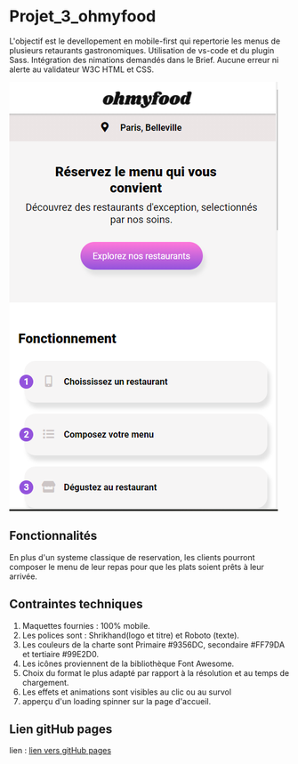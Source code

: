 # Projet_3_ohmyfood

L'objectif est le devellopement en mobile-first qui repertorie les menus de plusieurs retaurants gastronomiques.
Utilisation de vs-code et du plugin Sass.
Intégration des nimations demandés dans le Brief.
Aucune erreur ni alerte au validateur W3C HTML et CSS.

![Maquette ohmyfood](./capture_omf_readme.png)

## Fonctionnalités

En plus d'un systeme classique de reservation, les clients pourront composer le menu de leur repas pour que les plats soient prêts à leur arrivée.

## Contraintes techniques

1. Maquettes fournies : 100% mobile.
1. Les polices sont : Shrikhand(logo et titre) et Roboto (texte).
1. Les couleurs de la charte sont Primaire #9356DC, secondaire #FF79DA et tertiaire #99E2D0.
1. Les icônes proviennent de la bibliothèque Font Awesome.
1. Choix du format le plus adapté par rapport à la résolution et au temps de chargement.
1. Les effets et animations sont visibles au clic ou au survol
1. apperçu d'un loading spinner sur la page d'accueil.

## Lien gitHub pages

lien : [lien vers gitHub pages](https://melaniemdm.github.io/#projet_3_ohmyfood)
